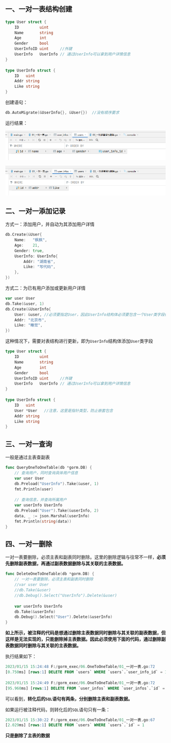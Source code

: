 ## 一、一对一表结构创建

```go
type User struct {
	ID         uint
	Name       string
	Age        int
	Gender     bool
	UserInfoID uint     //外键
	UserInfo   UserInfo // 通过UserInfo可以拿到用户详情信息
}

type UserInfo struct {
	ID   uint
	Addr string
	Like string
}
```

创建语句：

```go
db.AutoMigrate(&UserInfo{}, &User{})  //没有顺序要求
```

运行结果：

![image-20230115145030271](13.一对一表.assets/image-20230115145030271.png)

![image-20230115145041871](13.一对一表.assets/image-20230115145041871.png)

## 二、一对一添加记录

方式一：添加用户，并自动为其添加用户详情

```go
db.Create(&User{
    Name:   "枫枫",
    Age:    21,
    Gender: true,
    UserInfo: UserInfo{
        Addr: "湖南省",
        Like: "写代码",
    },
})
```

方式二：为已有用户添加或更新用户详情

```go
var user User
db.Take(&user, 1)
db.Create(&UserInfo{
    User: &user, //必须要指定User，因此UserInfo结构体必须要包含一个User类字段(为了避免包含嵌套，用*User 地址类型)
    Addr: "北京市",
    Like: "睡觉",
})
```

这种情况下，需要对表结构进行更新，即为`UserInfo`结构体添加`User`类字段

```go
type User struct {
	ID         uint
	Name       string
	Age        int
	Gender     bool
	UserInfoID uint     //外键
	UserInfo   UserInfo // 通过UserInfo可以拿到用户详情信息
}

type UserInfo struct {
	ID   uint
	User *User   //注意，这里是指针类型，防止嵌套包含
	Addr string
	Like string
}
```

## 三、一对一查询

一般是通过主表查副表

```go
func QueryOneToOneTable(db *gorm.DB) {
	// 查询用户，同时查询具体用户信息
	var user User
	db.Preload("UserInfo").Take(&user, 1)
	fmt.Println(user)

	// 查询信息，并查询所属用户
	var userInfo UserInfo
	db.Preload("User").Take(&userInfo, 2)
	data, _ := json.Marshal(userInfo)
	fmt.Println(string(data))
}
```

## 四、一对一删除

一对一表要删除，必须主表和副表同时删除。这里的删除逻辑与往常不一样，**必须先删除副表数据，再通过副表数据删除与其关联的主表数据。**

```go
func DeleteOneToOneTable(db *gorm.DB) {
	// 一对一表要删除，必须主表和副表同时删除
	//var user User
	//db.Take(&user)
	//db.Debug().Select("UserInfo").Delete(&user)

	var userInfo UserInfo
	db.Take(&userInfo)
	db.Debug().Select("User").Delete(&userInfo)
}
```

**如上所示，被注释的代码是想通过删除主表数据同时删除与其关联的副表数据，但这样是无法实现的，只能删除掉主表数据。因此必须使用下面的代码，通过删除副表数据同时删除与其关联的主表数据。**

执行结果如下：

```sql
2023/01/15 15:24:48 F:/gorm_exec/06.OneToOneTable/01_一对一表.go:72
[0.750ms] [rows:1] DELETE FROM `users` WHERE `users`.`user_info_id` = 1

2023/01/15 15:24:49 F:/gorm_exec/06.OneToOneTable/01_一对一表.go:72
[95.960ms] [rows:1] DELETE FROM `user_infos` WHERE `user_infos`.`id` = 1
```

可以看到，**转化后的`SQL`语句有两条，分别删除主表和副表数据。**

如果运行被注释代码，则转化后的`SQL`语句只有一条：

```sql
2023/01/15 15:30:22 F:/gorm_exec/06.OneToOneTable/01_一对一表.go:67
[2.029ms] [rows:1] DELETE FROM `users` WHERE `users`.`id` = 1
```

**只是删除了主表的数据**